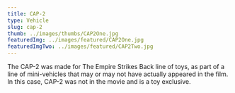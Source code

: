 ```yaml
---
title: CAP-2
type: Vehicle
slug: cap-2
thumb: ../images/thumbs/CAP2One.jpg
featuredImg: ../images/featured/CAP2One.jpg
featuredImgTwo: ../images/featured/CAP2Two.jpg
---
```


The CAP-2 was made for The Empire Strikes Back line of toys, as part of a line of mini-vehicles that may or may not have actually appeared in the film.  In this case, CAP-2 was not in the movie and is a toy exclusive.
